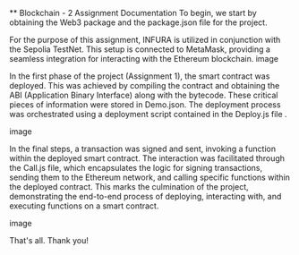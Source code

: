 ** Blockchain - 2 Assignment Documentation
To begin, we start by obtaining the Web3 package and the package.json file for the project.

For the purpose of this assignment, INFURA is utilized in conjunction with the Sepolia TestNet. This setup is connected to MetaMask, providing a seamless integration for interacting with the Ethereum blockchain. image

In the first phase of the project (Assignment 1), the smart contract was deployed. This was achieved by compiling the contract and obtaining the ABI (Application Binary Interface) along with the bytecode. These critical pieces of information were stored in Demo.json. The deployment process was orchestrated using a deployment script contained in the Deploy.js file .

image

In the final steps, a transaction was signed and sent, invoking a function within the deployed smart contract. The interaction was facilitated through the Call.js file, which encapsulates the logic for signing transactions, sending them to the Ethereum network, and calling specific functions within the deployed contract. This marks the culmination of the project, demonstrating the end-to-end process of deploying, interacting with, and executing functions on a smart contract.

image

That's all. Thank you!
